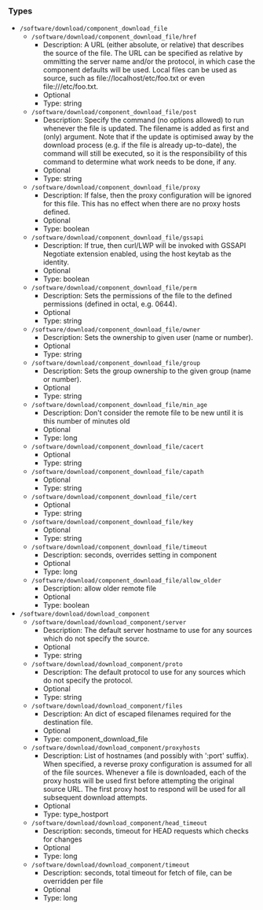 
### Types

 - `/software/download/component_download_file`
    - `/software/download/component_download_file/href`
        - Description: A URL (either absolute, or relative) that describes the source of the
      file. The URL can be specified as relative by ommitting the server
      name and/or the protocol, in which case the component defaults will be
      used. Local files can be used as source, such as
      file://localhost/etc/foo.txt or even file:///etc/foo.txt.
        - Optional
        - Type: string
    - `/software/download/component_download_file/post`
        - Description: Specify the command (no options allowed) to run
      whenever the file is updated.
      The filename is added as first and (only) argument.
      Note that if the update is
      optimised away by the download process (e.g. if the file is
      already up-to-date), the command will still be executed, so it
      is the responsibility of this command to determine what work
      needs to be done, if any.
        - Optional
        - Type: string
    - `/software/download/component_download_file/proxy`
        - Description: If false, then the proxy configuration will be ignored for
      this file. This has no effect when there are no proxy hosts defined.
        - Optional
        - Type: boolean
    - `/software/download/component_download_file/gssapi`
        - Description: If true, then curl/LWP will be invoked with GSSAPI Negotiate
      extension enabled, using the host keytab as the identity.
        - Optional
        - Type: boolean
    - `/software/download/component_download_file/perm`
        - Description: Sets the permissions of the file to the defined
      permissions (defined in octal, e.g. 0644).
        - Optional
        - Type: string
    - `/software/download/component_download_file/owner`
        - Description: Sets the ownership to given user (name or number).
        - Optional
        - Type: string
    - `/software/download/component_download_file/group`
        - Description: Sets the group ownership to the given group (name or number).
        - Optional
        - Type: string
    - `/software/download/component_download_file/min_age`
        - Description: Don't consider the remote file to be new until it is this number of minutes old
        - Optional
        - Type: long
    - `/software/download/component_download_file/cacert`
        - Optional
        - Type: string
    - `/software/download/component_download_file/capath`
        - Optional
        - Type: string
    - `/software/download/component_download_file/cert`
        - Optional
        - Type: string
    - `/software/download/component_download_file/key`
        - Optional
        - Type: string
    - `/software/download/component_download_file/timeout`
        - Description: seconds, overrides setting in component
        - Optional
        - Type: long
    - `/software/download/component_download_file/allow_older`
        - Description: allow older remote file
        - Optional
        - Type: boolean
 - `/software/download/download_component`
    - `/software/download/download_component/server`
        - Description: The default server hostname to use for any sources which
      do not specify the source.
        - Optional
        - Type: string
    - `/software/download/download_component/proto`
        - Description: The default protocol to use for any sources which do not
      specify the protocol.
        - Optional
        - Type: string
    - `/software/download/download_component/files`
        - Description: An dict of escaped filenames required for the destination file.
        - Optional
        - Type: component_download_file
    - `/software/download/download_component/proxyhosts`
        - Description: List of hostnames (and possibly with ':port' suffix).
      When specified, a reverse proxy configuration is assumed
      for all of the file sources. Whenever a file is downloaded, each of the
      proxy hosts will be used first before attempting the original source URL. The
      first proxy host to respond will be used for all subsequent download attempts.
        - Optional
        - Type: type_hostport
    - `/software/download/download_component/head_timeout`
        - Description: seconds, timeout for HEAD requests which checks for changes
        - Optional
        - Type: long
    - `/software/download/download_component/timeout`
        - Description: seconds, total timeout for fetch of file, can be overridden per file
        - Optional
        - Type: long
